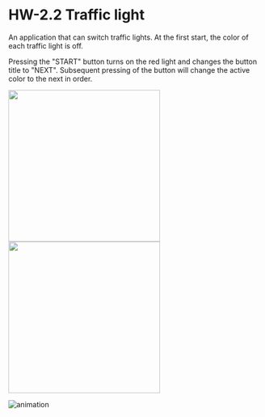 # HW-2.2 Traffic light
An application that can switch traffic lights. At the first start, the color of each traffic light is off.

Pressing the "START" button turns on the red light and changes the button title to "NEXT". Subsequent pressing of the button will change the active color to the next in order.

<img width="300" src="https://user-images.githubusercontent.com/121757460/215352602-2d176439-a357-4389-84d9-2b33fc2a55af.png"> <img width="300" src="https://user-images.githubusercontent.com/121757460/215352605-a2e78e43-b62e-4938-8a52-08722d4085ed.png">

![animation](https://user-images.githubusercontent.com/121757460/215387228-8bd0d561-de7e-4658-bf76-d7a427934d45.gif)
